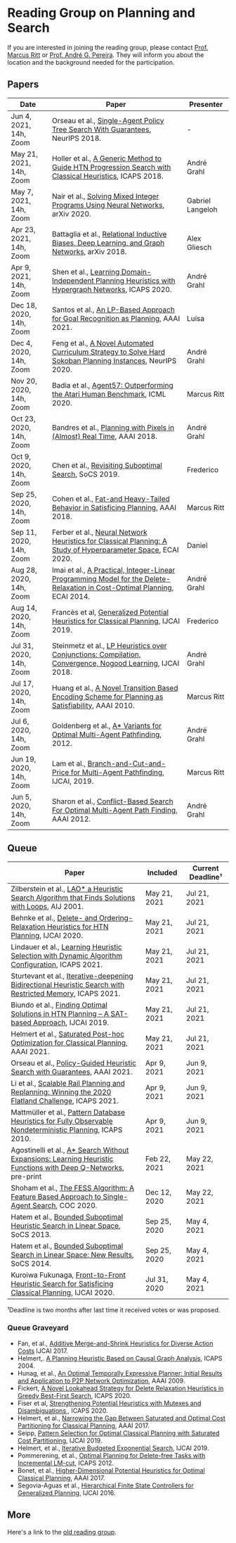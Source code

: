 # Reading Group on Planning and Search

If you are interested in joining the reading group, please contact [Prof. Marcus Ritt](http://www.inf.ufrgs.br/~mrpritt) or [Prof. André G. Pereira](http://www.inf.ufrgs.br/~agpereira). They will inform you about the location and the background needed for the participation.

## Papers

Date       | Paper | Presenter
-----------|-------|----------
Jun 4, 2021, 14h, Zoom |Orseau et al., [Single-Agent Policy Tree Search With Guarantees](https://papers.nips.cc/paper/2018/hash/52c5189391854c93e8a0e1326e56c14f-Abstract.html), NeurIPS 2018. | -
May 21, 2021, 14h, Zoom | Holler et al., [A Generic Method to Guide HTN Progression Search with Classical Heuristics](https://ai.dmi.unibas.ch/research/reading_group/hoeller-et-al-icaps2018.pdf), ICAPS 2018. | André Grahl
May 7, 2021, 14h, Zoom | Nair et al., [Solving Mixed Integer Programs Using Neural Networks](https://arxiv.org/abs/2012.13349), arXiv 2020.  | Gabriel Langeloh
Apr 23, 2021, 14h, Zoom | Battaglia et al., [Relational Inductive Biases, Deep Learning, and Graph Networks](https://arxiv.org/pdf/1806.01261.pdf), arXiv 2018.  | Alex Gliesch
Apr 9, 2021, 14h, Zoom   | Shen et al., [Learning Domain-Independent Planning Heuristics with Hypergraph Networks](https://ojs.aaai.org/index.php/ICAPS/article/view/6754/6608), ICAPS 2020. | André Grahl
Dec 18, 2020, 14h, Zoom  | Santos et al., [An LP-Based Approach for Goal Recognition as Planning](https://www.inf.ufrgs.br/~agpereira/lib/exe/fetch.php?media=santosaaai2021.pdf), AAAI 2021. | Luísa
Dec  4, 2020, 14h, Zoom  | Feng et al., [A Novel Automated Curriculum Strategy to Solve Hard Sokoban Planning  Instances](https://proceedings.neurips.cc/paper/2020/file/2051bd70fc110a2208bdbd4a743e7f79-Paper.pdf), NeurIPS 2020.| André Grahl
Nov  20, 2020, 14h, Zoom  | Badia et al., [Agent57: Outperforming the Atari Human Benchmark](https://arxiv.org/abs/2003.13350), ICML 2020. | Marcus Ritt
Oct 23, 2020, 14h, Zoom  | Bandres et al., [Planning with Pixels in (Almost) Real Time](https://bonetblai.github.io/reports/AAAI18-pixels.pdf), AAAI 2018. | André Grahl
Oct  9, 2020, 14h, Zoom  | Chen et al., [Revisiting Suboptimal Search](https://www.cs.unh.edu/~ruml/papers/ios-socs19.pdf), SoCS 2019. | Frederico
Sep 25, 2020, 14h, Zoom  | Cohen et al., [Fat-and Heavy-Tailed Behavior in Satisficing Planning](https://tidel.mie.utoronto.ca/pubs/Cohen_AAAI18.pdf), AAAI 2018. | Marcus Ritt
Sep 11, 2020, 14h, Zoom  | Ferber et al., [Neural Network Heuristics for Classical Planning: A Study of Hyperparameter Space](https://ai.dmi.unibas.ch/papers/ferber-et-al-ecai2020.pdf), ECAI 2020. | Daniel
Aug 28, 2020, 14h, Zoom  | Imai et al., [A Practical, Integer-Linear Programming Model for the Delete-Relaxation in Cost-Optimal Planning](https://ai.dmi.unibas.ch/research/reading_group/imai-fukunaga-icaps2014ws.pdf), ECAI 2014. | André Grahl
Aug 14, 2020, 14h, Zoom  | Francès et al, [Generalized Potential Heuristics for Classical Planning](https://doi.org/10.24963/ijcai.2019/771), IJCAI 2019. | Frederico
Jul 31, 2020, 14h, Zoom  | Steinmetz et al., [LP Heuristics over Conjunctions: Compilation, Convergence, Nogood Learning](http://fai.cs.uni-saarland.de/hoffmann/papers/ijcai18b.pdf), IJCAI 2018. | André Grahl
Jul 17, 2020, 14h, Zoom  | Huang et al., [A Novel Transition Based Encoding Scheme for Planning as Satisfiability](https://www.cse.wustl.edu/~zhang/publications/SASE-Encoding-aaai10.pdf), AAAI 2010. | Marcus Ritt
Jul  6, 2020, 14h, Zoom  | Goldenberg et al., [A* Variants for Optimal Multi-Agent Pathfinding](https://www.aaai.org/ocs/index.php/WS/AAAIW12/paper/view/5233), 2012.  | André Grahl
Jun 19, 2020, 14h, Zoom  | Lam et al., [Branch-and-Cut-and-Price for Multi-Agent Pathfinding](https://www.ijcai.org/Proceedings/2019/179), IJCAI, 2019. | Marcus Ritt
Jun  5, 2020, 14h, Zoom  | Sharon et al., [Conflict-Based Search For Optimal Multi-Agent Path Finding](https://www.aaai.org/ocs/index.php/AAAI/AAAI12/paper/viewPaper/5062), AAAI 2012. | André Grahl

## Queue

Paper | Included | Current Deadline¹
------|----------|-----------------
Zilberstein et al., [LAO* a Heuristic Search Algorithm that Finds Solutions with Loops](https://www.sciencedirect.com/science/article/pii/S0004370201001060), AIJ 2001. | May 21, 2021 | Jul 21, 2021
Behnke et al., [Delete- and Ordering-Relaxation Heuristics for HTN Planning](https://www.ijcai.org/proceedings/2020/564), IJCAI 2020. | May 21, 2021 | Jul 21, 2021
Lindauer et al., [Learning Heuristic Selection with Dynamic Algorithm Configuration](https://ojs.aaai.org/index.php/ICAPS/article/view/16008), ICAPS 2021. | May 21, 2021 | Jul 21, 2021
Sturtevant et al., [Iterative-deepening Bidirectional Heuristic Search with Restricted Memory](https://ojs.aaai.org/index.php/ICAPS/article/view/15978), ICAPS 2021. | May 21, 2021 | Jul 21, 2021
Biundo et al., [Finding Optimal Solutions in HTN Planning – A SAT-based Approach](https://www.ijcai.org/proceedings/2019/0764.pdf), IJCAI 2019. | May 21, 2021 | Jul 21, 2021
Helmert et al., [Saturated Post-hoc Optimization for Classical Planning](https://ai.dmi.unibas.ch/papers/seipp-et-al-aaai2021.pdf), AAAI 2021. | May 21, 2021 | Jul 21, 2021
Orseau et al., [Policy-Guided Heuristic Search with Guarantees](https://arxiv.org/pdf/2103.11505.pdf), AAAI 2021. | Apr 9, 2021 | Jun 9, 2021
Li et al., [Scalable Rail Planning and Replanning: Winning the 2020 Flatland Challenge](http://idm-lab.org/bib/abstracts/papers/icaps21a.pdf), ICAPS 2021. | Apr 9, 2021 | Jun 9, 2021
Mattmüller et al., [Pattern Database Heuristics for Fully Observable Nondeterministic Planning](https://www.aaai.org/ocs/index.php/ICAPS/ICAPS10/paper/viewPDFInterstitial/1430/1536), ICAPS 2010. | Apr 9, 2021 | Jun 9, 2021
Agostinelli et al., [A* Search Without Expansions: Learning Heuristic Functions with Deep Q-Networks](https://arxiv.org/abs/2102.04518), pre-print | Feb 22, 2021 | May 22, 2021
Shoham et al., [The FESS Algorithm: A Feature Based Approach to Single-Agent Search](https://ieee-cog.org/2020/papers/paper_44.pdf), COC 2020. | Dec 12, 2020 | May 22, 2021
Hatem et al., [Bounded Suboptimal Heuristic Search in Linear Space](http://matthatem.com/papers/idees-socs-13.pdf), SoCS 2013. | Sep 25, 2020 | May 4, 2021
Hatem et al., [Bounded Suboptimal Search in Linear Space: New Results](http://matthatem.com/papers/idasep-socs-14.pdf), SoCS 2014. | Sep 25, 2020 | May 4, 2021
Kuroiwa Fukunaga, [Front-to-Front Heuristic Search for Satisficing Classical Planning](https://doi.org/10.24963/ijcai.2020/567), IJCAI 2020. | Jul 31, 2020 | May 4, 2021

¹Deadline is two months after last time it received votes or was proposed.

### Queue Graveyard

* Fan, et al., [Additive Merge-and-Shrink Heuristics for Diverse Action Costs](https://www.ijcai.org/Proceedings/2017/0599.pdf) IJCAI 2017.
* Helmert,. [A Planning Heuristic Based on Causal Graph Analysis](https://ai.dmi.unibas.ch/papers/helmert-icaps04.pdf), ICAPS 2004.
* Hunag, et al., [An Optimal Temporally Expressive Planner: Initial Results and Application to P2P Network Optimization](https://aaai.org/ocs/index.php/ICAPS/ICAPS09/paper/download/702/1109), AAAI 2009.
* Fickert, [A Novel Lookahead Strategy for Delete Relaxation Heuristics in Greedy Best-First Search](https://fai.cs.uni-saarland.de/fickert/papers/icaps20.pdf), ICAPS 2020.
* Fiser et al, [Strengthening Potential Heuristics with Mutexes and Disambiguations ](https://aaai.org/ojs/index.php/ICAPS/article/view/6653/6507), ICAPS 2020.
* Helmert, et al., [Narrowing the Gap Between Saturated and Optimal Cost Partitioning for Classical Planning](https://ai.dmi.unibas.ch/papers/seipp-et-al-aaai2017.pdf), AAAI 2017.
* Seipp, [Pattern Selection for Optimal Classical Planning with Saturated Cost Partitioning](https://ai.dmi.unibas.ch/papers/seipp-ijcai2019.pdf), IJCAI 2019.
* Helmert, et al., [Iterative Budgeted Exponential Search](https://ai.dmi.unibas.ch/papers/helmert-et-al-ijcai2019.pdf), IJCAI 2019.
* Pommerening, et al., [Optimal Planning for Delete-free Tasks with Incremental LM-cut](https://ai.dmi.unibas.ch/papers/pommerening-helmert-icaps2012.pdf), ICAPS 2012.
* Bonet, et al., [Higher-Dimensional Potential Heuristics for Optimal Classical Planning](https://ai.dmi.unibas.ch/papers/pommerening-et-al-aaai2017.pdf), AAAI 2017.
* Segovia-Aguas et al., [Hierarchical Finite State Controllers for Generalized Planning](https://www.ijcai.org/Proceedings/16/Papers/458.pdf), IJCAI 2016.

## More

Here's a link to the [old reading group](old-reading.html).
